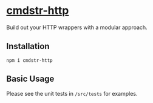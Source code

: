 # [cmdstr-http](https://www.npmjs.com/package/cmdstr-http)

Build out your HTTP wrappers with a modular approach.

## Installation

```
npm i cmdstr-http
```

## Basic Usage

Please see the unit tests in `/src/tests` for examples.
